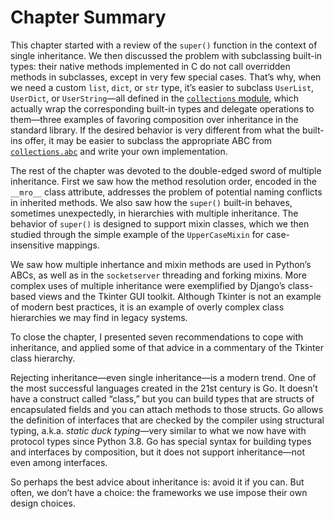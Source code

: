 # Chapter Summary

This chapter started with a review of the `super()` function in the context of single inheritance. We then discussed the problem with subclassing built-in types: their native methods implemented in C do not call overridden methods in subclasses, except in very few special cases. That’s why, when we need a custom `list`, `dict`, or `str` type, it’s easier to subclass `UserList`, `UserDict`, or `UserString`—all defined in the [`collections` module](https://fpy.li/collec), which actually wrap the corresponding built-in types and delegate operations to them—three examples of favoring composition over inheritance in the standard library. If the desired behavior is very different from what the built-ins offer, it may be easier to subclass the appropriate ABC from [`collections.abc`](https://fpy.li/14-13) and write your own implementation.

The rest of the chapter was devoted to the double-edged sword of multiple inheritance. First we saw how the method resolution order, encoded in the `__mro__` class attribute, addresses the problem of potential naming conflicts in inherited methods. We also saw how the `super()` built-in behaves, sometimes unexpectedly, in hierarchies with multiple inheritance. The behavior of `super()` is designed to support mixin classes, which we then studied through the simple example of the `UpperCaseMixin` for case-insensitive mappings.

We saw how multiple inhertance and mixin methods are used in Python’s ABCs, as well as in the `socketserver` threading and forking mixins. More complex uses of multiple inheritance were exemplified by Django’s class-based views and the Tkinter GUI toolkit. Although Tkinter is not an example of modern best practices, it is an example of overly complex class hierarchies we may find in legacy systems.

To close the chapter, I presented seven recommendations to cope with inheritance, and applied some of that advice in a commentary of the Tkinter class hierarchy.

Rejecting inheritance—even single inheritance—is a modern trend. One of the most successful languages created in the 21st century is Go. It doesn’t have a construct called “class,” but you can build types that are structs of encapsulated fields and you can attach methods to those structs. Go allows the definition of interfaces that are checked by the compiler using structural typing, a.k.a. _static duck typing_—very similar to what we now have with protocol types since Python 3.8. Go has special syntax for building types and interfaces by composition, but it does not support inheritance—not even among interfaces.

So perhaps the best advice about inheritance is: avoid it if you can. But often, we don’t have a choice: the frameworks we use impose their own design choices.
